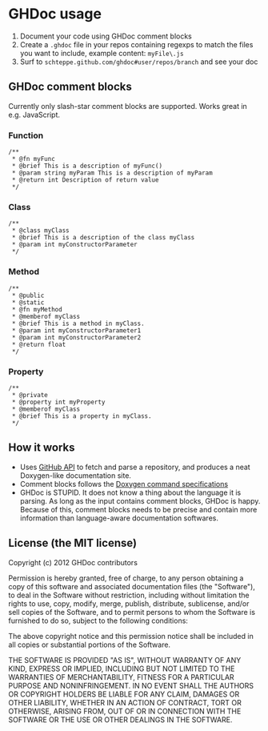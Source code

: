 # GHDoc usage
1. Document your code using GHDoc comment blocks
2. Create a ```.ghdoc``` file in your repos containing regexps to match the files you want to include, example content: ```myFile\.js```
3. Surf to ```schteppe.github.com/ghdoc#user/repos/branch``` and see your doc

## GHDoc comment blocks
Currently only slash-star comment blocks are supported. Works great in e.g. JavaScript.

### Function

```
/**
 * @fn myFunc
 * @brief This is a description of myFunc()
 * @param string myParam This is a description of myParam
 * @return int Description of return value
 */
```

### Class

```
/**
 * @class myClass
 * @brief This is a description of the class myClass
 * @param int myConstructorParameter
 */
```

### Method

```
/**
 * @public
 * @static
 * @fn myMethod
 * @memberof myClass
 * @brief This is a method in myClass.
 * @param int myConstructorParameter1
 * @param int myConstructorParameter2
 * @return float
 */
```

### Property

```
/**
 * @private
 * @property int myProperty
 * @memberof myClass
 * @brief This is a property in myClass.
 */
```

## How it works
* Uses [GitHub API](http://develop.github.com/) to fetch and parse a repository, and produces a neat Doxygen-like documentation site.
* Comment blocks follows the [Doxygen command specifications](http://www.stack.nl/~dimitri/doxygen/commands.html)
* GHDoc is STUPID. It does not know a thing about the language it is parsing. As long as the input contains comment blocks, GHDoc is happy. Because of this, comment blocks needs to be precise and contain more information than language-aware documentation softwares.

## License (the MIT license)

Copyright (c) 2012 GHDoc contributors

Permission is hereby granted, free of charge, to any person obtaining a copy of this software and associated documentation files (the "Software"), to deal in the Software without restriction, including without limitation the rights to use, copy, modify, merge, publish, distribute, sublicense, and/or sell copies of the Software, and to permit persons to whom the Software is furnished to do so, subject to the following conditions:

The above copyright notice and this permission notice shall be included in all copies or substantial portions of the Software.

THE SOFTWARE IS PROVIDED "AS IS", WITHOUT WARRANTY OF ANY KIND, EXPRESS OR IMPLIED, INCLUDING BUT NOT LIMITED TO THE WARRANTIES OF MERCHANTABILITY, FITNESS FOR A PARTICULAR PURPOSE AND NONINFRINGEMENT. IN NO EVENT SHALL THE AUTHORS OR COPYRIGHT HOLDERS BE LIABLE FOR ANY CLAIM, DAMAGES OR OTHER LIABILITY, WHETHER IN AN ACTION OF CONTRACT, TORT OR OTHERWISE, ARISING FROM, OUT OF OR IN CONNECTION WITH THE SOFTWARE OR THE USE OR OTHER DEALINGS IN THE SOFTWARE.